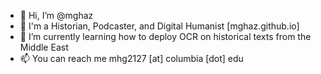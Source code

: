- 👋  Hi, I’m @mghaz
- 📜  I'm a Historian, Podcaster, and Digital Humanist [mghaz.github.io] 
- 🌱  I’m currently learning how to deploy OCR on historical texts from the Middle East 
- 📫  You can reach me mhg2127 [at] columbia [dot] edu 
